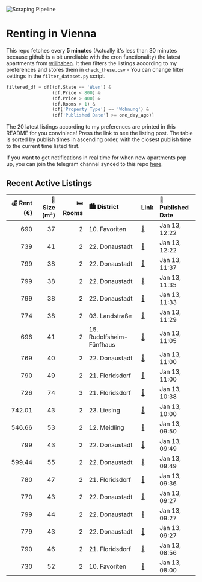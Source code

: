 ![Scraping Pipeline](https://github.com/AthomsG/renting-in-vienna/actions/workflows/run_pipeline.yml/badge.svg)


# Renting in Vienna

This repo fetches every **5 minutes** (Actually it's less than 30 minutes because github is a bit unreliable with the cron functionality) the latest apartments from [willhaben](https://www.willhaben.at/).
It then filters the listings according to my preferences and stores them in `check_these.csv` - You can change filter settings in the `filter_dataset.py` script.

```python
filtered_df = df[(df.State == 'Wien') & 
                 (df.Price < 800) &
                 (df.Price > 400) &
                 (df.Rooms > 1) &
                 (df['Property Type'] == 'Wohnung') &
                 (df['Published Date'] >= one_day_ago)]
```

The 20 latest listings according to my preferences are printed in this README for you conviniece! Press the link to see the listing post.
The table is sorted by publish times in ascending order, with the closest publish time to the current time listed first.

If you want to get notifications in real time for when new apartments pop up, you can join the telegram channel synced to this repo [here](https://t.me/+1HPAYOf5BSsyNTlk).

## Recent Active Listings

|   💰 Rent (€) |   📏 Size (m²) |   🛏️ Rooms | 🏙️ District              | Link                                                                                                                                                                                                                                                                   | 📅 Published Date   |
|-------------:|--------------:|-----------:|:-------------------------|:-----------------------------------------------------------------------------------------------------------------------------------------------------------------------------------------------------------------------------------------------------------------------|:-------------------|
|       690    |            37 |          2 | 10. Favoriten            | [🔗](https://www.willhaben.at/iad/immobilien/d/mietwohnungen/wien/wien-1100-favoriten/1100-wien---ab-01.02.2025---zweizimmer-singlewohnung-mit-perfektem-grundriss-und-gro%C3%9Fz%C3%BCgigem-balkon---neubau---provisionsfrei-1429821665/)                              | Jan 13, 12:22      |
|       739    |            41 |          2 | 22. Donaustadt           | [🔗](https://www.willhaben.at/iad/immobilien/d/mietwohnungen/wien/wien-1220-donaustadt/1220-wien---u1-n%C3%A4he-kagran---ab-15.1.2025---gepflegte-neubau---singlewohnung-1477934269/)                                                                                   | Jan 13, 12:22      |
|       799    |            38 |          2 | 22. Donaustadt           | [🔗](https://www.willhaben.at/iad/immobilien/d/mietwohnungen/wien/wien-1220-donaustadt/pfalzgasse-29---lichtdurchflutet-und-modern:-2-zimmer-wohnung-mit-balkon--erstbezug-in-ruhelage-786080173/)                                                                      | Jan 13, 11:37      |
|       799    |            38 |          2 | 22. Donaustadt           | [🔗](https://www.willhaben.at/iad/immobilien/d/mietwohnungen/wien/wien-1220-donaustadt/pfalzgasse-29---traumhafter-erstbezug-in-ruhelage-1311362301/)                                                                                                                   | Jan 13, 11:35      |
|       799    |            38 |          2 | 22. Donaustadt           | [🔗](https://www.willhaben.at/iad/immobilien/d/mietwohnungen/wien/wien-1220-donaustadt/pfalzgasse-29---2-zimmer-aartment-mit-balkon-traumhafter-erstbezug-in-ruhelage-1043504437/)                                                                                      | Jan 13, 11:33      |
|       774    |            38 |          2 | 03. Landstraße           | [🔗](https://www.willhaben.at/iad/immobilien/d/mietwohnungen/wien/wien-1030-landstra%C3%9Fe/%28reserviert%29-sch%C3%B6ner-wohnen-mit-stil-%2A-2-zimmer-wohnung-vollst%C3%A4ndig-m%C3%B6bliert---3.-bezirk-f%C3%BCr-universit%C3%A4ten/-business-%2A-all-in-1559533337/) | Jan 13, 11:29      |
|       696    |            41 |          2 | 15. Rudolfsheim-Fünfhaus | [🔗](https://www.willhaben.at/iad/immobilien/d/mietwohnungen/wien/wien-1150-rudolfsheim-f%C3%BCnfhaus/gem%C3%BCtliche-2-zimmer-wohnung-41m%C2%B2-1603863361/)                                                                                                           | Jan 13, 11:05      |
|       769    |            40 |          2 | 22. Donaustadt           | [🔗](https://www.willhaben.at/iad/immobilien/d/mietwohnungen/wien/wien-1220-donaustadt/neubau-2-zimmer-wohnung-inkl-hochwertiger-k%C3%BCche-balkon-au%C3%9Fenfl%C3%A4che-und-kellerabteil-/sp64-5-50-1330949619/)                                                       | Jan 13, 11:00      |
|       790    |            49 |          2 | 21. Floridsdorf          | [🔗](https://www.willhaben.at/iad/immobilien/d/mietwohnungen/wien/wien-1210-floridsdorf/erstbezug%21-moderne-2-zimmer-wohnung-mit-balkon-1230948998/)                                                                                                                   | Jan 13, 11:00      |
|       726    |            74 |          3 | 21. Floridsdorf          | [🔗](https://www.willhaben.at/iad/immobilien/d/mietwohnungen/wien/wien-1210-floridsdorf/3-zimmer-gemeindewohnung-mit-balkon-1357910245/)                                                                                                                                | Jan 13, 10:38      |
|       742.01 |            43 |          2 | 23. Liesing              | [🔗](https://www.willhaben.at/iad/immobilien/d/mietwohnungen/wien/wien-1230-liesing/basler-gasse-17-1230-wien-1827146858/)                                                                                                                                              | Jan 13, 10:00      |
|       546.66 |            53 |          2 | 12. Meidling             | [🔗](https://www.willhaben.at/iad/immobilien/d/mietwohnungen/wien/wien-1120-meidling/gemeindewohnung-53m%C2%B2-2-zimmer-direktvergabe-wohnticket-11/2024-2140207590/)                                                                                                   | Jan 13, 09:50      |
|       799    |            43 |          2 | 22. Donaustadt           | [🔗](https://www.willhaben.at/iad/immobilien/d/mietwohnungen/wien/wien-1220-donaustadt/moderne-2-zimmer-wohnung-erstbezug-inkl-markenk%C3%BCche-12m%C2%B2-balkon-und-loggia-und-kellerabteil-/alf41-31-1275531367/)                                                     | Jan 13, 09:49      |
|       599.44 |            55 |          2 | 22. Donaustadt           | [🔗](https://www.willhaben.at/iad/immobilien/d/mietwohnungen/wien/wien-1220-donaustadt/erstbezug---betreutes-wohnen-%28ab-dem-60.-lebensjahr%29-in-1220-wien-1578195373/)                                                                                               | Jan 13, 09:49      |
|       780    |            47 |          2 | 21. Floridsdorf          | [🔗](https://www.willhaben.at/iad/immobilien/d/mietwohnungen/wien/wien-1210-floridsdorf/erstbezug%21-moderne-2-zimmer-wohnung-mit-balkon-und-fu%C3%9Fbodenheizung-1797292448/)                                                                                          | Jan 13, 09:36      |
|       770    |            43 |          2 | 22. Donaustadt           | [🔗](https://www.willhaben.at/iad/immobilien/d/mietwohnungen/wien/wien-1220-donaustadt/moderne-2-zimmer-wohnung-mit-hochwertiger-k%C3%BCche-balkon-und-kellerabteil-%28i3-46%29-864784617/)                                                                             | Jan 13, 09:27      |
|       799    |            44 |          2 | 22. Donaustadt           | [🔗](https://www.willhaben.at/iad/immobilien/d/mietwohnungen/wien/wien-1220-donaustadt/moderne-2-zimmer-wohnung-mit-hochwertiger-k%C3%BCche-und-kellerabteil-%28i3-31%29-1430668443/)                                                                                   | Jan 13, 09:27      |
|       779    |            43 |          2 | 22. Donaustadt           | [🔗](https://www.willhaben.at/iad/immobilien/d/mietwohnungen/wien/wien-1220-donaustadt/moderne-2-zimmer-wohnung-inkl-hochwertiger-k%C3%BCche-mit-sonderausstattung-balkon-und-kellerabteil-/-i3-14-1996398254/)                                                         | Jan 13, 09:27      |
|       790    |            46 |          2 | 21. Floridsdorf          | [🔗](https://www.willhaben.at/iad/immobilien/d/mietwohnungen/wien/wien-1210-floridsdorf/stammersdorfer-wohntr%C3%A4ume-erleben:-mietwohnungen-mit-option-auf-zuk%C3%BCnftigen-kauf-739383800/)                                                                          | Jan 13, 08:56      |
|       730    |            52 |          2 | 10. Favoriten            | [🔗](https://www.willhaben.at/iad/immobilien/d/mietwohnungen/wien/wien-1100-favoriten/2-zimmer-wohnung-in-favoriten-n%C3%A4he-u1-troststra%C3%9Fe-1073311402/)                                                                                                          | Jan 13, 08:00      |
